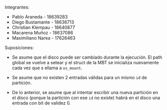 Integrantes:

- Pablo Araneda - 18639283
- Diego Bustamante - 18636713
- Christian Klempau - 18640877
- Macarena Muñoz - 18637086
- Maximiliano Narea - 17626463

Suposiciones:

- Se asume que el disco puede ser cambiado durante la ejecución. El path global se vuelve a setear y el struct de la MBT se inicializa nuevamente cada vez que s ellama a `os_mount`.

- Se asume que no existen 2 entradas válidas para un mismo `id` de partición.

- De lo anterior, se asume que al intentar escribir una nueva partición en el disco (porque la partición con ese `id` no existe) habrá en el disco una entrada con bit de validez 0.